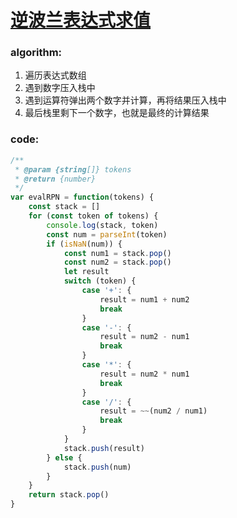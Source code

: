 # [逆波兰表达式求值](https://leetcode-cn.com/leetbook/read/top-interview-questions-medium/xw20mv/)

### algorithm:
1. 遍历表达式数组
2. 遇到数字压入栈中
3. 遇到运算符弹出两个数字并计算，再将结果压入栈中
4. 最后栈里剩下一个数字，也就是最终的计算结果

### code:
```javascript
/**
 * @param {string[]} tokens
 * @return {number}
 */
var evalRPN = function(tokens) {
    const stack = []
    for (const token of tokens) {
        console.log(stack, token)
        const num = parseInt(token)
        if (isNaN(num)) {
            const num1 = stack.pop()
            const num2 = stack.pop()
            let result
            switch (token) {
                case '+': {
                    result = num1 + num2
                    break
                }
                case '-': {
                    result = num2 - num1
                    break
                }
                case '*': {
                    result = num2 * num1
                    break
                }
                case '/': {
                    result = ~~(num2 / num1)
                    break
                }
            }
            stack.push(result)
        } else {
            stack.push(num)
        }
    }
    return stack.pop()
}
```
